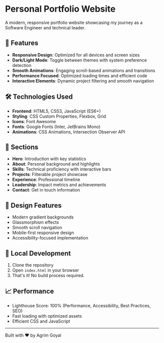 # Personal Portfolio Website

A modern, responsive portfolio website showcasing my journey as a Software Engineer and technical leader.

## 🚀 Features

- **Responsive Design**: Optimized for all devices and screen sizes
- **Dark/Light Mode**: Toggle between themes with system preference detection
- **Smooth Animations**: Engaging scroll-based animations and transitions
- **Performance Focused**: Optimized loading times and efficient code
- **Interactive Elements**: Dynamic project filtering and smooth navigation

## 🛠 Technologies Used

- **Frontend**: HTML5, CSS3, JavaScript (ES6+)
- **Styling**: CSS Custom Properties, Flexbox, Grid
- **Icons**: Font Awesome
- **Fonts**: Google Fonts (Inter, JetBrains Mono)
- **Animations**: CSS Animations, Intersection Observer API

## 📱 Sections

- **Hero**: Introduction with key statistics
- **About**: Personal background and highlights
- **Skills**: Technical proficiency with interactive bars
- **Projects**: Filterable project showcase
- **Experience**: Professional timeline
- **Leadership**: Impact metrics and achievements
- **Contact**: Get in touch information

## 🎨 Design Features

- Modern gradient backgrounds
- Glassmorphism effects
- Smooth scroll navigation
- Mobile-first responsive design
- Accessibility-focused implementation

## 🔧 Local Development

1. Clone the repository
2. Open `index.html` in your browser
3. That's it! No build process required.

## 📈 Performance

- Lighthouse Score: 100% (Performance, Accessibility, Best Practices, SEO)
- Fast loading with optimized assets
- Efficient CSS and JavaScript

---

Built with ❤️ by Agrim Goyal